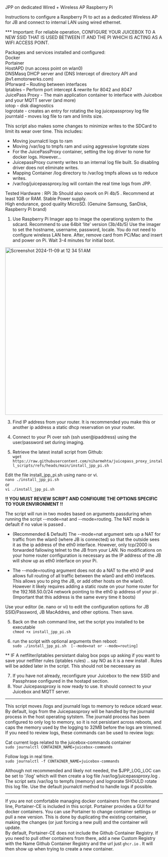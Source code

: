 JPP on dedicated Wired + Wireless AP Raspberry Pi 


Instructions to configure a Raspberry Pi to act as a dedicated Wireless AP for JB and connect to internal LAN using wired ethernet.   

*** Important: For reliable operation,  CONFIGURE YOUR JUICEBOX TO A NEW SSID THAT IS USED BETWEEN IT AND THE PI WHICH IS ACTING AS A WIFI ACCESS POINT.  

Packages and services installed and configured:  
Docker  
Portainer  
HostAPD (run access point on wlan0)  
DNSMasq  DHCP server and (DNS Intercept of directory API and jbv1.emotorwerks.com)  
IPforward – Routing between interfaces  
Iptables – Perform port intercept & rewrite for 8042 and 8047  
JuicePass Proxy - The main application container to interface  with Juicebox and your MQTT server (and more)   
iotop - disk diagnostics  
logrotate - creates an entry for rotating the log juicepassproxy log file 
journtald - moves log file to  ram  and limits size. 


This script also makes some changes to minimize writes to the SDCard to limit its wear over time. 
This includes:
* Moving journalctl logs to ram
* Moving /var/log to tmpfs ram and using aggressive logrotate sizes
* For the JuicePassProxy container, setting the log driver to none for docker logs. However...
* JuicepassProxy currenty writes to an internal log file built. So disabling driver does not eliminate writes.
* Mapping Container /log directory to /var/log tmpfs allows us to reduce writes.
* /var/log/juicepassproxy.log will contain the real time logs from JPP.  


Tested Hardware : RPi 3b   Should also owork on Pi 4b/5 .  Recommend at least 1GB or RAM. 
Stable Power supply.  
High endurance, good quality MicroSD.  (Genuine Samsung, SanDisk, Raspberry Pi brand)  


1)	Use Raspberry Pi Imager app  to image the operationg system to the sdcard.
Recommend to use 64bit ‘lite’ version (3b/4b/5)
Use the imager to set the  hostname, username, password, locale.  You do not need to configure wireless LAN here.
After, remove card from PC/Mac and insert and power on Pi. Wait 3-4 minutes for initial boot. 
<img width="535" alt="Screenshot 2024-11-09 at 12 34 51 AM" src="https://github.com/user-attachments/assets/bcde6ae3-e20f-4d2e-9a2f-374704fe0486">

3)	Find IP address from your router. It is recommended you make this or another ip address a static dhcp reservation on your router. 

4)	Connect to your Pi over ssh (ssh user@ipaddress) using the user/password set during imaging.

5)	Retrieve the latest install script from Github:  
``` wget https://raw.githubusercontent.com/niharmehta/juicepass_proxy_install_scripts/refs/heads/main/install_jpp_pi.sh ```

Edit the file install_jpp_pi.sh using nano or vi.  
``` nano ./install_jpp_pi.sh ```  
or  
``` vi ./install_jpp_pi.sh ```
  
**!! YOU MUST REVIEW SCRIPT AND CONFIGURE THE OPTIONS SPECIFIC TO YOUR ENVIRONMENT  !!**  

The script will run in two modes based on arguments passduring when running the script  --mode=nat and --mode=routing.  The NAT mode is default if no value is passed . 

* (Recommended & Default) The --mode=nat  argument  sets up a NAT for traffic from the wlan0 (where JB is connected) so that the outside sees it as the ip address of the eth0 interface.  However, only tcp/2000 is forwarded fallowing telnet to the JB from your LAN. No modifications on your home router configuration is necessary as the IP address of the JB will show up as eth0 interface on your Pi. 
  
* The --mode=routing argument does not do a NAT to the eth0 IP and allows full routing of all traffic between the wlan0 and eth0 intefaces. This allows you to ping the JB, or add other hosts on the wlan0. However it likely requires adding a static route on your home router for the 192.168.50.0/24 network pointing to the eth0 ip address of your pi . (Important that this address is the same every time it boots)  

Use your editor (ie. nano or vi)  to edit the configuration options for JB SSID/Password, JB MacAddres, and other options. Then save. 


5)	Back on the ssh command line, set the script you installed  to be executable  
``` chmod +x install_jpp_pi.sh ``` 

6)	run the script with optional arguments then reboot:  
``` sudo ./install_jpp_pi.sh  [--mode=nat or --mode=routing]  ```

** IF A netfilter/iptables persistant dialog box pops up asking if you want to save your netfilter rules (iptables rules) .. say NO as it is a new install . Rules will be added later in the script. This should not be neceessary as 

7) If you have not already, reconfigure your Juicebox to the new SSID and Passphrase configured in the hostapd section. 
8) Your Juicepassproxy is now ready to use. It should connect to your Juicebox and MQTT server. 

--------------
This script moves /logs and journald logs to memory to reduce sdcard wear.  By default, logs from the Juicepassproxy will be handled by the journald process in the host operating sytstem. The journald process has been configured to only log to memory, so it is not persistant across reboots, and caps the memory used by the logging to 32MB before the logs are trimmed.  If you need to review logs, these commands can be used to review logs:

Cat current logs related to the juicebox-commands container  
``` sudo journalctl CONTAINER_NAME=juicebox-commands ``` 

Follow logs in real time.  
``` sudo journalctl -f CONTAINER_NAME=juicebox-commands  ```

Although not recommended and likely not needed, the $JPP_LOG_LOC can be set to '/log' which will then create a log file  /var/log/juicepassproxy.log . The script sets /var/log to tempfs (memory) and logrorate SHOULD rotate this log file.  Use the default journalctl method to handle logs if possible. 


-------------
If you are not comfortable managing docker containers from the command line, Portainer-CE is included in this script. Portainer provides a GUI for docker containers.  You can use Portainer to change container settings or pull a new version.  This is done by duplicating the existing container, making the changes (or just forcing a new pull) and the container will update.   
By default, Portainer-CE does not include the Github Container Registry.  If you need to pull other containers from there, add a new Custom Registry with the Name Github Container Registry and the url just ``` ghcr.io ``` . It will then show up when trying to create a new container. 
